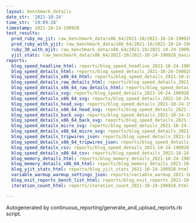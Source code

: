 ```yaml
---
layout: benchmark_details
date_str: '2021-10-24'
time_str: '19:09:28'
timestamp: 2021-10-24-190928
test_results:
  prod_ruby_no_jit: raw_benchmark_data/x86_64/2021-10/2021-10-24-190928_basic_benchmark_prod_ruby_no_jit.json
  prod_ruby_with_yjit: raw_benchmark_data/x86_64/2021-10/2021-10-24-190928_basic_benchmark_prod_ruby_with_yjit.json
  ruby_30_with_mjit: raw_benchmark_data/x86_64/2021-10/2021-10-24-190928_basic_benchmark_ruby_30_with_mjit.json
  yjit_stats: raw_benchmark_data/x86_64/2021-10/2021-10-24-190928_basic_benchmark_yjit_stats.json
reports:
  blog_speed_headline_html: reports/blog_speed_headline_2021-10-24-190928.html
  blog_speed_details_html: reports/blog_speed_details_2021-10-24-190928.html
  blog_speed_details_x86_64_html: reports/blog_speed_details_2021-10-24-190928.x86_64.html
  blog_speed_details_raw_details_html: reports/blog_speed_details_2021-10-24-190928.raw_details.html
  blog_speed_details_x86_64_raw_details_html: reports/blog_speed_details_2021-10-24-190928.x86_64.raw_details.html
  blog_speed_details_svg: reports/blog_speed_details_2021-10-24-190928.svg
  blog_speed_details_x86_64_svg: reports/blog_speed_details_2021-10-24-190928.x86_64.svg
  blog_speed_details_head_svg: reports/blog_speed_details_2021-10-24-190928.head.svg
  blog_speed_details_x86_64_head_svg: reports/blog_speed_details_2021-10-24-190928.x86_64.head.svg
  blog_speed_details_back_svg: reports/blog_speed_details_2021-10-24-190928.back.svg
  blog_speed_details_x86_64_back_svg: reports/blog_speed_details_2021-10-24-190928.x86_64.back.svg
  blog_speed_details_micro_svg: reports/blog_speed_details_2021-10-24-190928.micro.svg
  blog_speed_details_x86_64_micro_svg: reports/blog_speed_details_2021-10-24-190928.x86_64.micro.svg
  blog_speed_details_tripwires_json: reports/blog_speed_details_2021-10-24-190928.tripwires.json
  blog_speed_details_x86_64_tripwires_json: reports/blog_speed_details_2021-10-24-190928.x86_64.tripwires.json
  blog_speed_details_csv: reports/blog_speed_details_2021-10-24-190928.csv
  blog_speed_details_x86_64_csv: reports/blog_speed_details_2021-10-24-190928.x86_64.csv
  blog_memory_details_html: reports/blog_memory_details_2021-10-24-190928.html
  blog_memory_details_x86_64_html: reports/blog_memory_details_2021-10-24-190928.x86_64.html
  blog_yjit_stats_html: reports/blog_yjit_stats_2021-10-24-190928.html
  variable_warmup_warmup_settings_json: reports/variable_warmup_2021-10-24-190928.warmup_settings.json
  blog_exit_reports_bench_list_html: reports/blog_exit_reports_2021-10-24-190928.bench_list.html
  iteration_count_html: reports/iteration_count_2021-10-24-190928.html

---
```

Autogenerated by continuous_reporting/generate_and_upload_reports.rb script.
